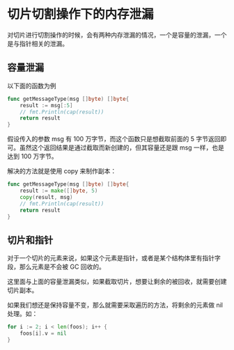 # 切片切割操作下的内存泄漏
对切片进行切割操作的时候，会有两种内存泄漏的情况，一个是容量的泄漏，一个是与指针相关的泄漏。

## 容量泄漏
以下面的函数为例
```go
func getMessageType(msg []byte) []byte{
	result := msg[:5]
	// fmt.Println(cap(result))
    return result
}
```
假设传入的参数 msg 有 100 万字节，而这个函数只是想截取前面的 5 字节返回即可。虽然这个返回结果是通过截取而新创建的，但其容量还是跟 msg 一样，也是达到 100 万字节。

解决的方法就是使用 copy 来制作副本：
```go
func getMessageType(msg []byte) []byte{
	result := make([]byte, 5)
	copy(result, msg)
	// fmt.Println(cap(result))
    return result
}
```
## 切片和指针
对于一个切片的元素来说，如果这个元素是指针，或者是某个结构体里有指针字段，那么元素是不会被 GC 回收的。

这里面与上面的容量泄漏类似，如果截取切片，想要让剩余的被回收，就需要创建切片副本。

如果我们想还是保持容量不变，那么就需要采取遍历的方法，将剩余的元素做 nil 处理。如：
```go
for i := 2; i < len(foos); i++ {
	foos[i].v = nil
}
```




